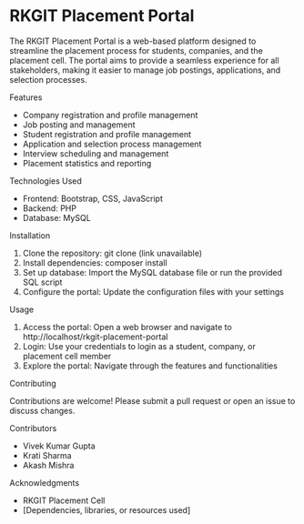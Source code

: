 # RKGIT Placement Portal

The RKGIT Placement Portal is a web-based platform designed to streamline the placement process for students, companies, and the placement cell. The portal aims to provide a seamless experience for all stakeholders, making it easier to manage job postings, applications, and selection processes.

Features

- Company registration and profile management
- Job posting and management
- Student registration and profile management
- Application and selection process management
- Interview scheduling and management
- Placement statistics and reporting

Technologies Used

- Frontend: Bootstrap, CSS, JavaScript
- Backend: PHP
- Database: MySQL

Installation

1. Clone the repository: git clone (link unavailable)
2. Install dependencies: composer install
3. Set up database: Import the MySQL database file or run the provided SQL script
4. Configure the portal: Update the configuration files with your settings

Usage

1. Access the portal: Open a web browser and navigate to http://localhost/rkgit-placement-portal
2. Login: Use your credentials to login as a student, company, or placement cell member
3. Explore the portal: Navigate through the features and functionalities

Contributing

Contributions are welcome! Please submit a pull request or open an issue to discuss changes.


Contributors

- Vivek Kumar Gupta
- Krati Sharma
- Akash Mishra

Acknowledgments

- RKGIT Placement Cell
- [Dependencies, libraries, or resources used]


